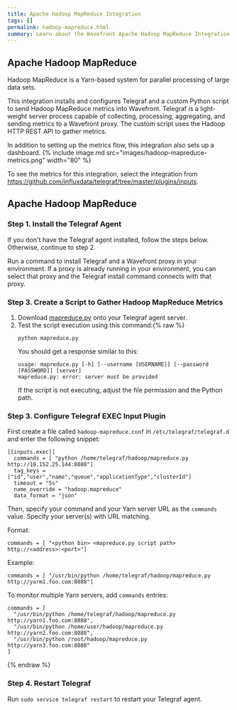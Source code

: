 ```yaml
---
title: Apache Hadoop MapReduce Integration
tags: []
permalink: hadoop-mapreduce.html
summary: Learn about the Wavefront Apache Hadoop MapReduce Integration.
---
```

## Apache Hadoop MapReduce

Hadoop MapReduce is a Yarn-based system for parallel processing of large data sets.

This integration installs and configures Telegraf and a custom Python script to send Hadoop MapReduce metrics into Wavefront. Telegraf is a light-weight server process capable of collecting, processing, aggregating, and sending metrics to a Wavefront proxy. The custom script uses the Hadoop HTTP REST API to gather metrics. 

In addition to setting up the metrics flow, this integration also sets up a dashboard.
{% include image.md src="images/hadoop-mapreduce-metrics.png" width="80" %}


To see the metrics for this integration, select the integration from <https://github.com/influxdata/telegraf/tree/master/plugins/inputs>.
## Apache Hadoop MapReduce



### Step 1. Install the Telegraf Agent

If you don't have the Telegraf agent installed, follow the steps below. Otherwise, continue to step 2.

Run a command to install Telegraf and a Wavefront proxy in your environment. If a proxy is already running in your environment, you can select that proxy and the Telegraf install command connects with that proxy.

### Step 3. Create a Script to Gather Hadoop MapReduce Metrics

1. Download [mapreduce.py](https://github.com/wavefrontHQ/wavefront-hadoop/raw/master/mapreduce.py) onto your Telegraf agent server.
2. Test the script execution using this command:{% raw %}
    ```
    python mapreduce.py
    ```
    You should get a response similar to this:
    ```
    usage: mapreduce.py [-h] [--username [USERNAME]] [--password [PASSWORD]] [server]
    mapreduce.py: error: server must be provided
    ```
    If the script is not executing, adjust the file permission and the Python path.

### Step 3. Configure Telegraf EXEC Input Plugin

First create a file called `hadoop-mapreduce.conf` in `/etc/telegraf/telegraf.d` and enter the following snippet:

```
[[inputs.exec]]
  commands = [ "python /home/telegraf/hadoop/mapreduce.py http://10.152.25.144:8088"]
  tag_keys = ["id","user","name","queue","applicationType","clusterId"]
  timeout = "5s"
  name_override = "hadoop.mapreduce"
  data_format = "json"
```

Then, specify your command and your Yarn server URL as the `commands` value. Specify your server(s) with URL matching.

Format:
```
commands = [ "<python bin> <mapreduce.py script path> http://<address>:<port>"]
```

Example:
```
commands = [ "/usr/bin/python /home/telegraf/hadoop/mapreduce.py http://yarm1.foo.com:8088"]
```

To monitor multiple Yarn servers, add `commands` entries:
```
commands = [
  "/usr/bin/python /home/telegraf/hadoop/mapreduce.py http://yarn1.foo.com:8088",
  "/usr/bin/python /home/user/hadoop/mapreduce.py http://yarn2.foo.com:8088",
  "/usr/bin/python /root/hadoop/mapreduce.py http://yarn3.foo.com:8088"
]
```
{% endraw %}

### Step 4. Restart Telegraf

Run `sudo service telegraf restart` to restart your Telegraf agent.
